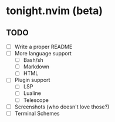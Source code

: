 # tonight.nvim (beta)

## TODO

- [ ] Write a proper README
- [ ] More language support
    - [ ] Bash/sh
    - [ ] Markdown
    - [ ] HTML
- [ ] Plugin support
    - [ ] LSP
    - [ ] Lualine
    - [ ] Telescope
- [ ] Screenshots (who doesn't love those?)
- [ ] Terminal Schemes
